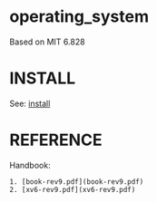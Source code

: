 # operating_system
Based on MIT 6.828

# INSTALL

See: [install](install.md)

# REFERENCE

Handbook:

    1. [book-rev9.pdf](book-rev9.pdf)
    2. [xv6-rev9.pdf](xv6-rev9.pdf)
